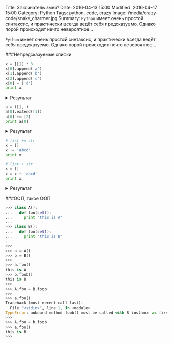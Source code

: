 Title: Заклинатель змей?
Date: 2016-04-13 15:00
Modified: 2016-04-17 15:00
Category: Python
Tags: python, code, crazy
Image: /media/crazy-code/snake_charmer.jpg
Summary:
    `Python` имеет очень простой синтаксис, и практически всегда ведёт себя
    предсказуемо. Однако порой происходит нечто невероятное...

`Python` имеет очень простой синтаксис, и практически всегда ведёт себя
предсказуемо. Однако порой происходит нечто невероятное...

###Непредсказуемые списки

```Python
x = [[]] * 3
x[0].append('a')
x[1].append('b')
x[2].append('c')
x[0] = ['d']
print x
```

<details>
    <summary>Результат</summary>

```Python
>>> x = [[]] * 3
>>> x[0].append('a')
>>> x[1].append('b')
>>> x[2].append('c')
>>> x[0] = ['d']
>>> print x
[['d'], ['a', 'b', 'c'], ['a', 'b', 'c']]
```

</details>

```Python
a = ([], )
a[0].extend([1])
a[0] += [2]
print a[0]
```

<details>
    <summary>Результат</summary>

```Python
>>> a = ([], )
>>> a[0].extend([1])
>>> a[0] += [2]
Traceback (most recent call last):
  File "<stdin>", line 1, in <module>
TypeError: 'tuple' object does not support item assignment
>>> print a[0]
[1, 2]
```

</details>

```Python
# list += str
x = []
x += 'abcd'
print x

# list + str
x = []
x = x + 'abcd'
print x
```

<details>
    <summary>Результат</summary>

```Python
>>> # list += str
>>> x = []
>>> x += 'abcd'
>>> print x
['a', 'b', 'c', 'd']
>>>
>>> # list + str
>>> x = []
>>> x = x + 'abcd'
Traceback (most recent call last):
  File "<stdin>", line 1, in <module>
TypeError: can only concatenate list (not "str") to list
>>> print x
[]
```

</details>

###ООП, такое ООП

```python
>>> class A():
...   def foo(self):
...     print "this is A"
... 
>>> class B():
...   def foo(self):
...     print "this is B"
... 
>>> 
>>> a = A()
>>> b = B()
>>> 
>>> a.foo()
this is A
>>> b.foob()
this is B
>>> 
>>> A.foo = B.foob
>>> 
>>> a.foo()
Traceback (most recent call last):
  File "<stdin>", line 1, in <module>
TypeError: unbound method foob() must be called with B instance as first argument (got nothing instead)
>>> 
>>> A.foo = b.foob
>>> a.foo()
this is B
>>> 
```
